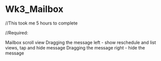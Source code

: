 Wk3_Mailbox
===========
//This took me 5 hours to complete

//Required:

Mailbox scroll view
Dragging the message left - show reschedule and list views, tap and hide message
Dragging the message right - hide the message
